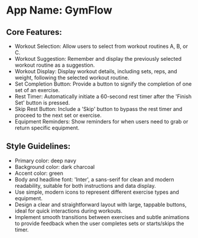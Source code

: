 # **App Name**: GymFlow

## Core Features:

- Workout Selection: Allow users to select from workout routines A, B, or C.
- Workout Suggestion: Remember and display the previously selected workout routine as a suggestion.
- Workout Display: Display workout details, including sets, reps, and weight, following the selected workout routine.
- Set Completion Button: Provide a button to signify the completion of one set of an exercise.
- Rest Timer: Automatically initiate a 60-second rest timer after the 'Finish Set' button is pressed.
- Skip Rest Button: Include a 'Skip' button to bypass the rest timer and proceed to the next set or exercise.
- Equipment Reminders: Show reminders for when users need to grab or return specific equipment.

## Style Guidelines:

- Primary color: deep navy
- Background color: dark charcoal
- Accent color: green
- Body and headline font: 'Inter', a sans-serif for clean and modern readability, suitable for both instructions and data display.
- Use simple, modern icons to represent different exercise types and equipment.
- Design a clear and straightforward layout with large, tappable buttons, ideal for quick interactions during workouts.
- Implement smooth transitions between exercises and subtle animations to provide feedback when the user completes sets or starts/skips the timer.